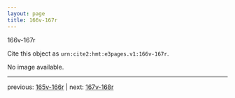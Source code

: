 ```yaml
---
layout: page
title: 166v-167r
---
```


166v-167r

Cite this object as `urn:cite2:hmt:e3pages.v1:166v-167r`.

No image available. 



---

previous: [165v-166r](../165v-166r/) | next: [167v-168r](../167v-168r/)